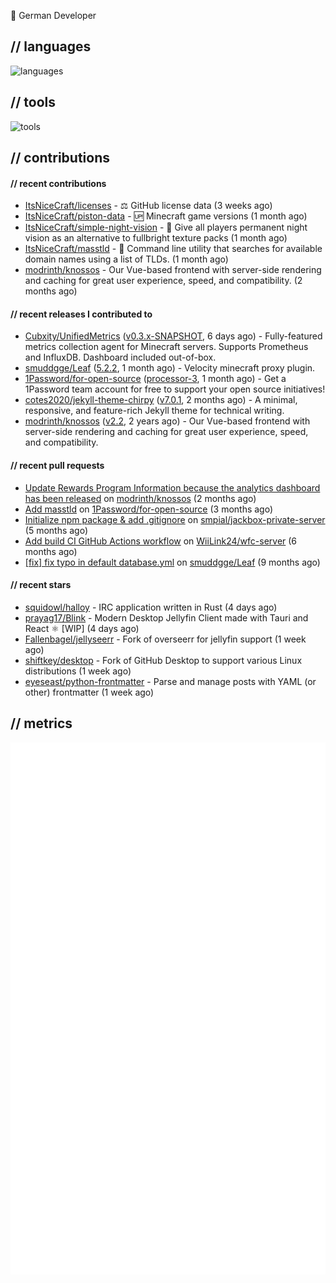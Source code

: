 👋 German Developer

## // languages
![languages](https://skillicons.dev/icons?i=py,go,bash)

## // tools

![tools](https://skillicons.dev/icons?i=androidstudio,arch,aws,azure,cloudflare,discord,docker,figma,fediverse,gcp,git,github,githubactions,gitlab,grafana,idea,jenkins,linux,mastodon,mongodb,nodejs,prometheus,raspberrypi,selenium,svg,twitter,workers,vercel,visualstudio,vscode)

## // contributions

#### // recent contributions

- [ItsNiceCraft/licenses](https://github.com/ItsNiceCraft/licenses) - ⚖️ GitHub license data (3 weeks ago)
- [ItsNiceCraft/piston-data](https://github.com/ItsNiceCraft/piston-data) - 🆙 Minecraft game versions (1 month ago)
- [ItsNiceCraft/simple-night-vision](https://github.com/ItsNiceCraft/simple-night-vision) - 🔦 Give all players permanent night vision as an alternative to fullbright texture packs (1 month ago)
- [ItsNiceCraft/masstld](https://github.com/ItsNiceCraft/masstld) - 🧭 Command line utility that searches for available domain names using a list of TLDs. (1 month ago)
- [modrinth/knossos](https://github.com/modrinth/knossos) - Our Vue-based frontend with server-side rendering and caching for great user experience, speed, and compatibility. (2 months ago)

#### // recent releases I contributed to

- [Cubxity/UnifiedMetrics](https://github.com/Cubxity/UnifiedMetrics) ([v0.3.x-SNAPSHOT](https://github.com/Cubxity/UnifiedMetrics/releases/tag/v0.3.x-SNAPSHOT), 6 days ago) - Fully-featured metrics collection agent for Minecraft servers. Supports Prometheus and InfluxDB. Dashboard included out-of-box.
- [smuddgge/Leaf](https://github.com/smuddgge/Leaf) ([5.2.2](https://github.com/smuddgge/Leaf/releases/tag/5.2.2), 1 month ago) - Velocity minecraft proxy plugin.
- [1Password/for-open-source](https://github.com/1Password/for-open-source) ([processor-3](https://github.com/1Password/for-open-source/releases/tag/processor-3), 1 month ago) - Get a 1Password team account for free to support your open source initiatives!
- [cotes2020/jekyll-theme-chirpy](https://github.com/cotes2020/jekyll-theme-chirpy) ([v7.0.1](https://github.com/cotes2020/jekyll-theme-chirpy/releases/tag/v7.0.1), 2 months ago) - A minimal, responsive, and feature-rich Jekyll theme for technical writing.
- [modrinth/knossos](https://github.com/modrinth/knossos) ([v2.2](https://github.com/modrinth/knossos/releases/tag/v2.2), 2 years ago) - Our Vue-based frontend with server-side rendering and caching for great user experience, speed, and compatibility.

#### // recent pull requests

- [Update Rewards Program Information because the analytics dashboard has been released](https://github.com/modrinth/knossos/pull/1712) on [modrinth/knossos](https://github.com/modrinth/knossos) (2 months ago)
- [Add masstld](https://github.com/1Password/for-open-source/pull/930) on [1Password/for-open-source](https://github.com/1Password/for-open-source) (3 months ago)
- [Initialize npm package &amp; add .gitignore](https://github.com/smpial/jackbox-private-server/pull/1) on [smpial/jackbox-private-server](https://github.com/smpial/jackbox-private-server) (5 months ago)
- [Add build CI GitHub Actions workflow](https://github.com/WiiLink24/wfc-server/pull/38) on [WiiLink24/wfc-server](https://github.com/WiiLink24/wfc-server) (6 months ago)
- [[fix] fix typo in default database.yml](https://github.com/smuddgge/Leaf/pull/77) on [smuddgge/Leaf](https://github.com/smuddgge/Leaf) (9 months ago)

#### // recent stars

- [squidowl/halloy](https://github.com/squidowl/halloy) - IRC application written in Rust (4 days ago)
- [prayag17/Blink](https://github.com/prayag17/Blink) - Modern Desktop Jellyfin Client made with Tauri and React :atom_symbol: [WIP] (4 days ago)
- [Fallenbagel/jellyseerr](https://github.com/Fallenbagel/jellyseerr) - Fork of overseerr for jellyfin support (1 week ago)
- [shiftkey/desktop](https://github.com/shiftkey/desktop) - Fork of GitHub Desktop to support various Linux distributions (1 week ago)
- [eyeseast/python-frontmatter](https://github.com/eyeseast/python-frontmatter) - Parse and manage posts with YAML (or other) frontmatter (1 week ago)

## // metrics

![metrics](/github-metrics.svg)